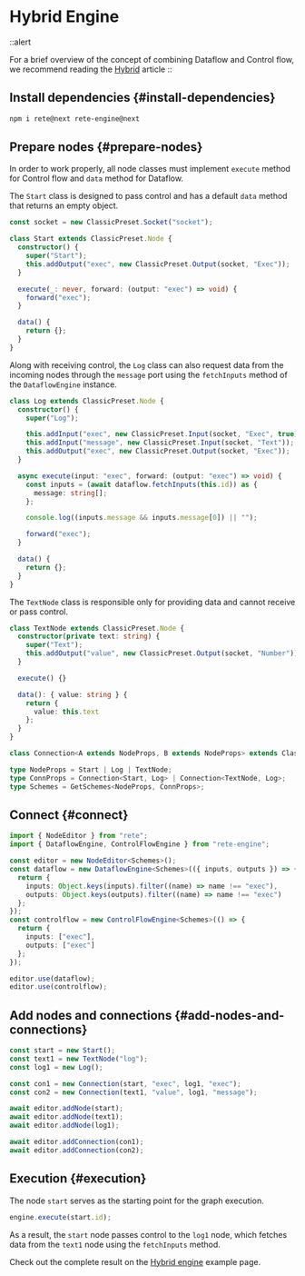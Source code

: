 # Hybrid Engine

::alert

For a brief overview of the concept of combining Dataflow and Control flow, we recommend reading the [Hybrid](/docs/concepts/engine#hybrid) article
::
## Install dependencies {#install-dependencies}

```bash
npm i rete@next rete-engine@next
```

## Prepare nodes {#prepare-nodes}

In order to work properly, all node classes must implement `execute` method for Control flow and `data` method for Dataflow.

The `Start` class is designed to pass control and has a default `data` method that returns an empty object.

```ts
const socket = new ClassicPreset.Socket("socket");

class Start extends ClassicPreset.Node {
  constructor() {
    super("Start");
    this.addOutput("exec", new ClassicPreset.Output(socket, "Exec"));
  }

  execute(_: never, forward: (output: "exec") => void) {
    forward("exec");
  }

  data() {
    return {};
  }
}
```

Along with receiving control, the `Log` class can also request data from the incoming nodes through the `message` port using the `fetchInputs` method of the `DataflowEngine` instance.

```ts
class Log extends ClassicPreset.Node {
  constructor() {
    super("Log");

    this.addInput("exec", new ClassicPreset.Input(socket, "Exec", true));
    this.addInput("message", new ClassicPreset.Input(socket, "Text"));
    this.addOutput("exec", new ClassicPreset.Output(socket, "Exec"));
  }

  async execute(input: "exec", forward: (output: "exec") => void) {
    const inputs = (await dataflow.fetchInputs(this.id)) as {
      message: string[];
    };

    console.log((inputs.message && inputs.message[0]) || "");

    forward("exec");
  }

  data() {
    return {};
  }
}
```

The `TextNode` class is responsible only for providing data and cannot receive or pass control.

```ts
class TextNode extends ClassicPreset.Node {
  constructor(private text: string) {
    super("Text");
    this.addOutput("value", new ClassicPreset.Output(socket, "Number"));
  }

  execute() {}

  data(): { value: string } {
    return {
      value: this.text
    };
  }
}

class Connection<A extends NodeProps, B extends NodeProps> extends ClassicPreset.Connection<A, B> {}

type NodeProps = Start | Log | TextNode;
type ConnProps = Connection<Start, Log> | Connection<TextNode, Log>;
type Schemes = GetSchemes<NodeProps, ConnProps>;

```

## Connect {#connect}

```ts
import { NodeEditor } from "rete";
import { DataflowEngine, ControlFlowEngine } from "rete-engine";

const editor = new NodeEditor<Schemes>();
const dataflow = new DataflowEngine<Schemes>(({ inputs, outputs }) => {
  return {
    inputs: Object.keys(inputs).filter((name) => name !== "exec"),
    outputs: Object.keys(outputs).filter((name) => name !== "exec")
  };
});
const controlflow = new ControlFlowEngine<Schemes>(() => {
  return {
    inputs: ["exec"],
    outputs: ["exec"]
  };
});

editor.use(dataflow);
editor.use(controlflow);
```

## Add nodes and connections {#add-nodes-and-connections}

```ts
const start = new Start();
const text1 = new TextNode("log");
const log1 = new Log();

const con1 = new Connection(start, "exec", log1, "exec");
const con2 = new Connection(text1, "value", log1, "message");

await editor.addNode(start);
await editor.addNode(text1);
await editor.addNode(log1);

await editor.addConnection(con1);
await editor.addConnection(con2);
```

## Execution {#execution}

The node `start` serves as the starting point for the graph execution.

```ts
engine.execute(start.id);
```

As a result, the `start` node passes control to the `log1` node, which fetches data from the `text1` node using the `fetchInputs` method.

Check out the complete result on the [Hybrid engine](/examples/processing/hybrid-engine) example page.
